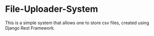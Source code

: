 # File-Uploader-System

This is a simple system that allows one to store csv files, created using Django Rest Framework. 
